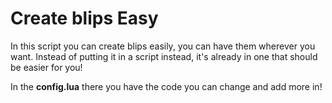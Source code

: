 # Create blips Easy

In this script you can create blips easily, you can have them wherever you want. Instead of putting it in a script instead, it's already in one that should be easier for you!

In the **config.lua** there you have the code you can change and add more in! 
